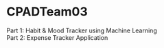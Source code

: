 # CPADTeam03



Part 1: Habit & Mood Tracker using Machine Learning <br>
Part 2: Expense Tracker Application
